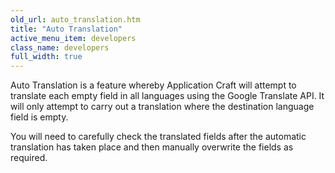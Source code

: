 ```yaml
---
old_url: auto_translation.htm
title: "Auto Translation"
active_menu_item: developers
class_name: developers
full_width: true
---
```



Auto Translation is a feature whereby Application Craft will attempt to translate each empty field in all languages using the Google Translate API. It will only attempt to carry out a translation where the destination language field is empty.

You will need to carefully check the translated fields after the automatic translation has taken place and then manually overwrite the fields as required.

